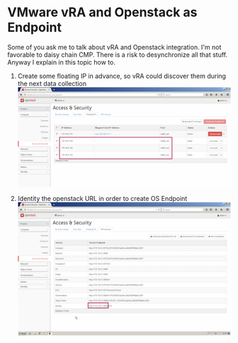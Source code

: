 # VMware vRA and Openstack as Endpoint 

Some of you ask me to talk about vRA and Openstack integration. I'm not favorable to daisy chain CMP.
There is a risk to desynchronize all that stuff. Anyway I explain in this topic how to.

 1. Create some floating IP in advance, so vRA could discover them during the next data collection
 ![](docs/1-prepare-floating-ip.png)

 2. Identity the openstack URL in order to create OS Endpoint
 ![](docs/2-identify-url.png)
